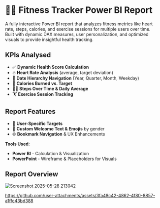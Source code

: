 # 🏃‍♂️ Fitness Tracker Power BI Report

A fully interactive Power BI report that analyzes fitness metrics like heart rate, steps, calories, and exercise sessions for multiple users over time. Built with dynamic DAX measures, user personalization, and optimized visuals to provide insightful health tracking.


## KPIs Analysed

- ✅ **Dynamic Health Score Calculation**
- 🔥 **Heart Rate Analysis** (average, target deviation)
- 📅 **Date Hierarchy Navigation** (Year, Quarter, Month, Weekday)
- 🥗 **Calories Burned vs. Target**
- 🚶‍♀️ **Steps Over Time & Daily Average**
- 🏋️ **Exercise Session Tracking**

## Report Features

- 🎯 **User-Specific Targets** 
- 🙋 **Custom Welcome Text & Emojis** by gender
- 🌐 **Bookmark Navigation** & UX Enhancements
  

**Tools Used**:

 - **Power BI** - Calculation & Visualization
 - **PowerPoint** - Wireframe & Placeholders for Visuals

 ## Report Overview

![Screenshot 2025-05-28 213042](https://github.com/user-attachments/assets/79132d81-e730-43d8-b91c-7b414a3e1ee5)


https://github.com/user-attachments/assets/3fa48c42-4862-4f80-8857-a1ffc43bd388







